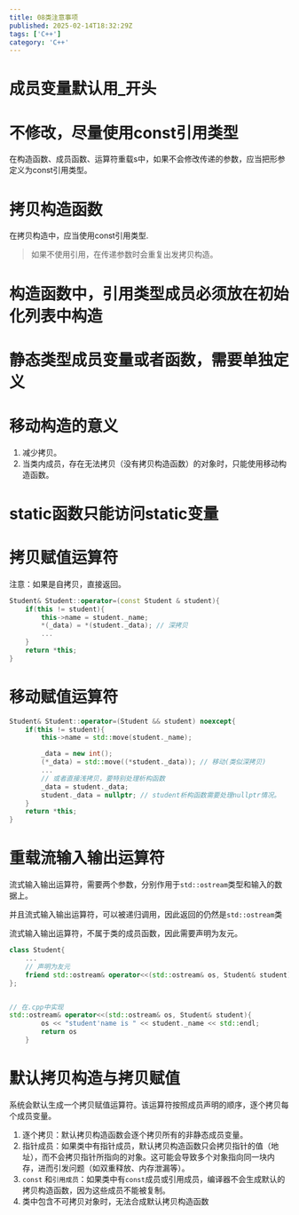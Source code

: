 ```yaml
---
title: 08类注意事项
published: 2025-02-14T18:32:29Z
tags: ['C++']
category: 'C++'
---
```


# 成员变量默认用_开头

# 不修改，尽量使用const引用类型

在构造函数、成员函数、运算符重载s中，如果不会修改传递的参数，应当把形参定义为const引用类型。

# 拷贝构造函数

在拷贝构造中，应当使用const引用类型.

> 如果不使用引用，在传递参数时会重复出发拷贝构造。

# 构造函数中，引用类型成员必须放在初始化列表中构造

# 静态类型成员变量或者函数，需要单独定义

# 移动构造的意义

1. 减少拷贝。
2. 当类内成员，存在无法拷贝（没有拷贝构造函数）的对象时，只能使用移动构造函数。

# static函数只能访问static变量

# 拷贝赋值运算符

注意：如果是自拷贝，直接返回。

```C++
Student& Student::operator=(const Student & student){
    if(this != student){
        this->name = student._name;
        *(_data) = *(student._data); // 深拷贝
        ...
    }
    return *this;
}
```

# 移动赋值运算符

```C++
Student& Student::operator=(Student && student) noexcept{
    if(this != student){
        this->name = std::move(student._name);

        _data = new int();
        (*_data) = std::move((*student._data)); // 移动(类似深拷贝)
        ...
        // 或者直接浅拷贝，要特别处理析构函数
        _data = student._data;
        student._data = nullptr; // student析构函数需要处理nullptr情况。
    }
    return *this;
}
```

# 重载流输入输出运算符

流式输入输出运算符，需要两个参数，分别作用于`std::ostream`类型和输入的数据上。

并且流式输入输出运算符，可以被递归调用，因此返回的仍然是`std::ostream`类

流式输入输出运算符，不属于类的成员函数，因此需要声明为友元。

```C++
class Student{
    ...
    // 声明为友元
    friend std::ostream& operator<<(std::ostream& os, Student& student);
};


// 在.cpp中实现
std::ostream& operator<<(std::ostream& os, Student& student){
        os << "student'name is " << student._name << std::endl;
        return os
    }
```

# 默认拷贝构造与拷贝赋值

系统会默认生成一个拷贝赋值运算符。该运算符按照成员声明的顺序，逐个拷贝每个成员变量。

1. 逐个拷贝：默认拷贝构造函数会逐个拷贝所有的非静态成员变量。
2. 指针成员：如果类中有指针成员，默认拷贝构造函数只会拷贝指针的值（地址），而不会拷贝指针所指向的对象。这可能会导致多个对象指向同一块内存，进而引发问题（如双重释放、内存泄漏等）。
3. `const` 和`引用成员`：如果类中有`const`成员或引用成员，编译器不会生成默认的拷贝构造函数，因为这些成员不能被复制。
4. 类中包含不可拷贝对象时，无法合成默认拷贝构造函数